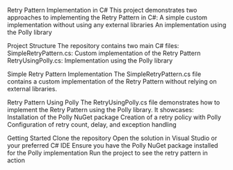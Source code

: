 Retry Pattern Implementation in C#
This project demonstrates two approaches to implementing the Retry Pattern in C#:
A simple custom implementation without using any external libraries
An implementation using the Polly library

Project Structure
The repository contains two main C# files:
SimpleRetryPattern.cs: Custom implementation of the Retry Pattern
RetryUsingPolly.cs: Implementation using the Polly library

Simple Retry Pattern Implementation
The SimpleRetryPattern.cs file contains a custom implementation of the Retry Pattern without relying on external libraries.

Retry Pattern Using Polly
The RetryUsingPolly.cs file demonstrates how to implement the Retry Pattern using the Polly library. It showcases:
Installation of the Polly NuGet package
Creation of a retry policy with Polly
Configuration of retry count, delay, and exception handling

Getting Started
Clone the repository
Open the solution in Visual Studio or your preferred C# IDE
Ensure you have the Polly NuGet package installed for the Polly implementation
Run the project to see the retry pattern in action
